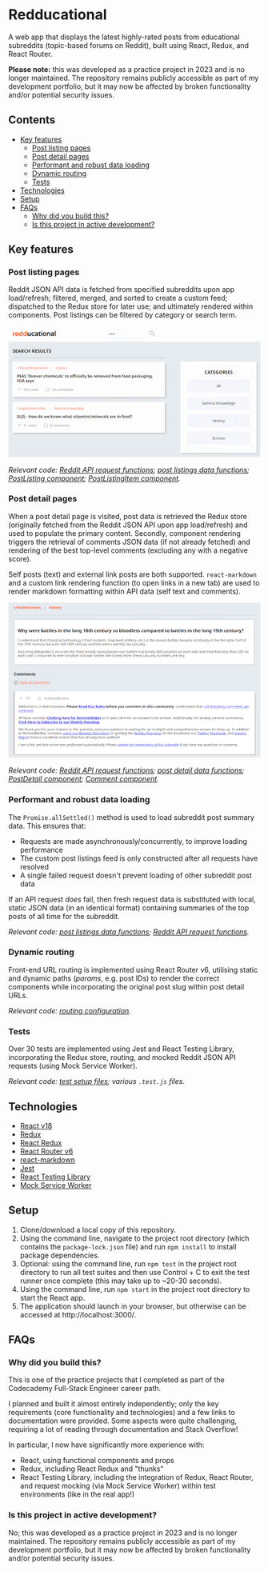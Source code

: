 # Redducational <!-- omit in toc -->
A web app that displays the latest highly-rated posts from educational subreddits (topic-based forums on Reddit), built using React, Redux, and React Router.

**Please note:** this was developed as a practice project in 2023 and is no longer maintained. The repository remains publicly accessible as part of my development portfolio, but it may now be affected by broken functionality and/or potential security issues.


## Contents <!-- omit in toc -->
- [Key features](#key-features)
  - [Post listing pages](#post-listing-pages)
  - [Post detail pages](#post-detail-pages)
  - [Performant and robust data loading](#performant-and-robust-data-loading)
  - [Dynamic routing](#dynamic-routing)
  - [Tests](#tests)
- [Technologies](#technologies)
- [Setup](#setup)
- [FAQs](#faqs)
  - [Why did you build this?](#why-did-you-build-this)
  - [Is this project in active development?](#is-this-project-in-active-development)


## Key features

### Post listing pages
Reddit JSON API data is fetched from specified subreddits upon app load/refresh; filtered, merged, and sorted to create a custom feed; dispatched to the Redux store for later use; and ultimately rendered within components. Post listings can be filtered by category or search term.

![Post listing page example](/readme-images/post-listing-page.png)

*Relevant code: [Reddit API request functions](src/redditAPI.js); [post listings data functions](src/features/postListings/postListingsSlice.js); [PostListing component](src/features/postListings/PostListing.js); [PostListingItem component](src/features/postContent/PostListingItem.js).*


### Post detail pages
When a post detail page is visited, post data is retrieved the Redux store (originally fetched from the Reddit JSON API upon app load/refresh) and used to populate the primary content. Secondly, component rendering triggers the retrieval of comments JSON data (if not already fetched) and rendering of the best top-level comments (excluding any with a negative score).

Self posts (text) and external link posts are both supported. `react-markdown` and a custom link rendering function (to open links in a new tab) are used to render markdown formatting within API data (self text and comments).

![Post detail page example](/readme-images/post-detail-page.png)

*Relevant code: [Reddit API request functions](src/redditAPI.js); [post detail data functions](src/features/postContent/postContentSlice.js); [PostDetail component](src/features/postContent/PostDetail.js); [Comment component](src/features/postContent/Comment.js).*


### Performant and robust data loading
The `Promise.allSettled()` method is used to load subreddit post summary data. This ensures that:

* Requests are made asynchronously/concurrently, to improve loading performance
* The custom post listings feed is only constructed after all requests have resolved
* A single failed request doesn't prevent loading of other subreddit post data

If an API request *does* fail, then fresh request data is substituted with local, static JSON data (in an identical format) containing summaries of the top posts of all time for the subreddit.

*Relevant code: [post listings data functions](src/features/postListings/postListingsSlice.js); [Reddit API request functions](src/redditAPI.js).*


### Dynamic routing
Front-end URL routing is implemented using React Router v6, utilising static and dynamic paths (*params*, e.g. post IDs) to render the correct components while incorporating the original post slug within post detail URLs.

*Relevant code: [routing configuration](src/routing.js).*


### Tests
Over 30 tests are implemented using Jest and React Testing Library, incorporating the Redux store, routing, and mocked Reddit JSON API requests (using Mock Service Worker).

*Relevant code: [test setup files](src/testSetup/); various `.test.js` files.*


## Technologies

* [React v18](https://react.dev/)
* [Redux](https://redux.js.org/)
* [React Redux](https://react-redux.js.org/)
* [React Router v6](https://reactrouter.com/en/main)
* [react-markdown](https://www.npmjs.com/package/react-markdown)
* [Jest](https://jestjs.io/)
* [React Testing Library](https://testing-library.com/docs/react-testing-library/intro/)
* [Mock Service Worker](https://mswjs.io/)


## Setup
1. Clone/download a local copy of this repository. 
2. Using the command line, navigate to the project root directory (which contains the `package-lock.json` file) and run `npm install` to install package dependencies.
3. Optional: using the command line, run `npm test` in the project root directory to run all test suites and then use Control + C to exit the test runner once complete (this may take up to ~20-30 seconds).
4. Using the command line, run `npm start` in the project root directory to start the React app.
5. The application should launch in your browser, but otherwise can be accessed at http://localhost:3000/.


## FAQs

### Why did you build this?
This is one of the practice projects that I completed as part of the Codecademy Full-Stack Engineer career path.

I planned and built it almost entirely independently; only the key requirements (core functionality and technologies) and a few links to documentation were provided. Some aspects were quite challenging, requiring a lot of reading through documentation and Stack Overflow!

In particular, I now have significantly more experience with:

* React, using functional components and props
* Redux, including React Redux and "thunks"
* React Testing Library, including the integration of Redux, React Router, and request mocking (via Mock Service Worker) within test environments (like in the real app!)


### Is this project in active development?
No; this was developed as a practice project in 2023 and is no longer maintained. The repository remains publicly accessible as part of my development portfolio, but it may now be affected by broken functionality and/or potential security issues.
